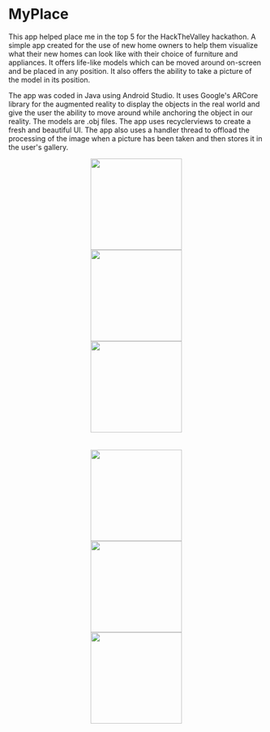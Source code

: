 # MyPlace

This app helped place me in the top 5 for the HackTheValley hackathon. A simple app created for the use of new home owners to help them visualize what their new homes can look like with their choice of furniture and appliances. It offers life-like models which can be moved around on-screen and be placed in any position. It also offers the ability to take a picture of the model in its position.

The app was coded in Java using Android Studio. It uses Google's ARCore library for the augmented reality to display the objects in the real world and give the user the ability to move around while anchoring the object in our reality. The models are .obj files. The app uses recyclerviews to create a fresh and beautiful UI. The app also uses a handler thread to offload the processing of the image when a picture has been taken and then stores it in the user's gallery.

<p align="center" float="left">
  <img src="https://user-images.githubusercontent.com/43008021/59006108-5801f400-87ee-11e9-9150-aa140be1bb76.jpg" width="180" hspace="40"/>
  <img src="https://user-images.githubusercontent.com/43008021/59006113-5afce480-87ee-11e9-8d10-b76bb21cdd4b.jpg" width="180" hspace="40"/>
  <img src="https://user-images.githubusercontent.com/43008021/59006114-5e906b80-87ee-11e9-89cb-915d4c640876.jpg" width="180" hspace="40"/>
  <br/>
  <br/>
  <br/>
  <img src="https://user-images.githubusercontent.com/43008021/59006146-82ec4800-87ee-11e9-94bf-e24e66c6cbc4.jpg" width="180" hspace="40"/>
  <img src="https://user-images.githubusercontent.com/43008021/59006220-b7600400-87ee-11e9-8da8-8bd8c1189d4d.jpg" width="180" hspace="40"/>
  <img src="https://user-images.githubusercontent.com/43008021/59006440-f773b680-87ef-11e9-8db2-c0174ffa98d1.jpg" width="180" hspace="40"/>
</p>
